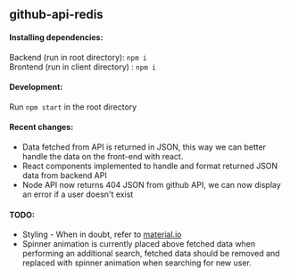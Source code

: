 ## github-api-redis
#### Installing dependencies:  
Backend (run in root directory): `npm i`  
Brontend (run in client directory) : `npm i`

#### Development:  
Run `npm start` in the root directory

#### Recent changes:
- Data fetched from API is returned in JSON, this way we can better handle the data on the front-end with react.
- React components implemented to handle and format returned JSON data from backend API
- Node API now returns 404 JSON from github API, we can now display an error if a user doesn't exist

#### TODO:
- Styling - When in doubt, refer to [material.io](https://material.io)
- Spinner animation is currently placed above fetched data when performing an additional search,
fetched data should be removed and replaced with spinner animation when searching for new user.
